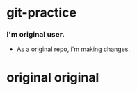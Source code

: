 # git-practice

### I'm original user.

- As a original repo, i'm making changes.

# original original
